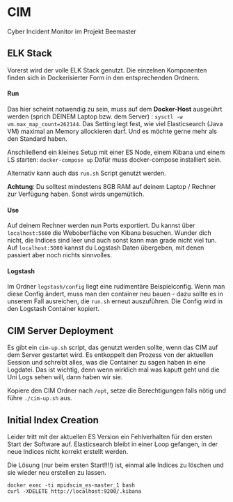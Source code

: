 # CIM

Cyber Incident Monitor im Projekt Beemaster

## ELK Stack

Vorerst wird der volle ELK Stack genutzt. Die einzelnen Komponenten finden sich in Dockerisierter Form in den entsprechenden Ordnern.

#### Run

Das hier scheint notwendig zu sein, muss auf dem **Docker-Host** ausgeührt werden (sprich DEINEM Laptop bzw. dem Server) :
`sysctl -w vm.max_map_count=262144`. Das Setting legt fest, wie viel Elasticsearch (Java VM) maximal an Memory allockieren darf. Und es möchte gerne mehr als den Standard haben.

Anschließend ein kleines Setup mit einer ES Node, einem Kibana und einem LS starten:
`docker-compose up`
Dafür muss docker-compose installiert sein.

Alternativ kann auch das `run.sh` Script genutzt werden.

**Achtung**: Du solltest mindestens 8GB RAM auf deinem Laptop / Rechner zur Verfügung haben. Sonst wirds ungemütlich.


#### Use

Auf deinem Rechner werden nun Ports exportiert. Du kannst über `localhost:5600` die Weboberfläche von Kibana besuchen. Wunder dich nicht, die Indices sind leer und auch sonst kann man grade nicht viel tun.
Auf `localhost:5000` kannst du Logstash Daten übergeben, mit denen passiert aber noch nichts sinnvolles.

#### Logstash

Im Ordner `logstash/config` liegt eine rudimentäre Beispielconfig. Wenn man diese Config ändert, muss man den container neu bauen - dazu sollte es in unserem Fall ausreichen, die `run.sh` erneut auszuführen. Die Config wird in den Logstash Container kopiert.


## CIM Server Deployment

Es gibt ein `cim-up.sh` script, das genutzt werden sollte, wenn das CIM auf dem Server gestartet wird. Es entkoppelt den Prozess von der aktuellen Session und schreibt alles, was die Container zu sagen haben in eine Logdatei. Das ist wichtig, denn wenn wirklich mal was kaputt geht und die Uni Logs sehen will, dann haben wir sie.

Kopiere den CIM Ordner nach `/opt`, setze die Berechtigungen falls nötig und führe `./cim-up.sh` aus.

## Initial Index Creation

Leider tritt mit der aktuellen ES Version ein Fehlverhalten für den ersten Start der Software auf. Elasticsearch bleibt in einer Loop gefangen, in der neue Indices nicht korrekt erstellt werden.

Die Lösung (nur beim ersten Start!!!!) ist, einmal alle Indices zu löschen und sie wieder neu erstellen zu lassen.

```
docker exec -ti mpidscim_es-master_1 bash
curl -XDELETE http://localhost:9200/.kibana
```
